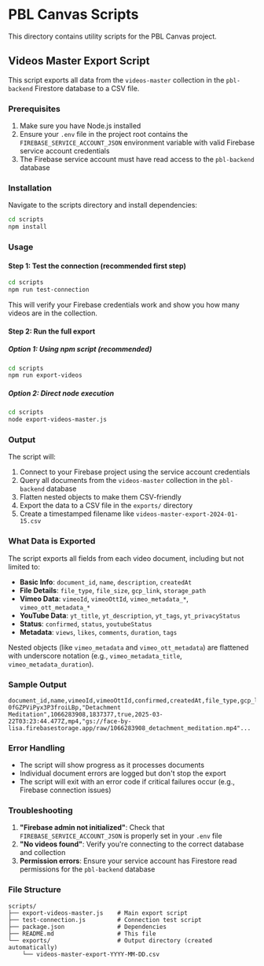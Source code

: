 # PBL Canvas Scripts

This directory contains utility scripts for the PBL Canvas project.

## Videos Master Export Script

This script exports all data from the `videos-master` collection in the `pbl-backend` Firestore database to a CSV file.

### Prerequisites

1. Make sure you have Node.js installed
2. Ensure your `.env` file in the project root contains the `FIREBASE_SERVICE_ACCOUNT_JSON` environment variable with valid Firebase service account credentials
3. The Firebase service account must have read access to the `pbl-backend` database

### Installation

Navigate to the scripts directory and install dependencies:

```bash
cd scripts
npm install
```

### Usage

#### Step 1: Test the connection (recommended first step)
```bash
cd scripts
npm run test-connection
```

This will verify your Firebase credentials work and show you how many videos are in the collection.

#### Step 2: Run the full export

##### Option 1: Using npm script (recommended)
```bash
cd scripts
npm run export-videos
```

##### Option 2: Direct node execution
```bash
cd scripts
node export-videos-master.js
```

### Output

The script will:

1. Connect to your Firebase project using the service account credentials
2. Query all documents from the `videos-master` collection in the `pbl-backend` database
3. Flatten nested objects to make them CSV-friendly
4. Export the data to a CSV file in the `exports/` directory
5. Create a timestamped filename like `videos-master-export-2024-01-15.csv`

### What Data is Exported

The script exports all fields from each video document, including but not limited to:

- **Basic Info**: `document_id`, `name`, `description`, `createdAt`
- **File Details**: `file_type`, `file_size`, `gcp_link`, `storage_path`
- **Vimeo Data**: `vimeoId`, `vimeoOttId`, `vimeo_metadata_*`, `vimeo_ott_metadata_*`
- **YouTube Data**: `yt_title`, `yt_description`, `yt_tags`, `yt_privacyStatus`
- **Status**: `confirmed`, `status`, `youtubeStatus`
- **Metadata**: `views`, `likes`, `comments`, `duration`, `tags`

Nested objects (like `vimeo_metadata` and `vimeo_ott_metadata`) are flattened with underscore notation (e.g., `vimeo_metadata_title`, `vimeo_metadata_duration`).

### Sample Output

```
document_id,name,vimeoId,vimeoOttId,confirmed,createdAt,file_type,gcp_link...
0fGZPViPyx3P3froiLBp,"Detachment Meditation",1066283908,1837377,true,2025-03-22T03:23:44.477Z,mp4,"gs://face-by-lisa.firebasestorage.app/raw/1066283908_detachment_meditation.mp4"...
```

### Error Handling

- The script will show progress as it processes documents
- Individual document errors are logged but don't stop the export
- The script will exit with an error code if critical failures occur (e.g., Firebase connection issues)

### Troubleshooting

1. **"Firebase admin not initialized"**: Check that `FIREBASE_SERVICE_ACCOUNT_JSON` is properly set in your `.env` file
2. **"No videos found"**: Verify you're connecting to the correct database and collection
3. **Permission errors**: Ensure your service account has Firestore read permissions for the `pbl-backend` database

### File Structure

```
scripts/
├── export-videos-master.js    # Main export script
├── test-connection.js         # Connection test script
├── package.json               # Dependencies
├── README.md                  # This file
└── exports/                   # Output directory (created automatically)
    └── videos-master-export-YYYY-MM-DD.csv
``` 